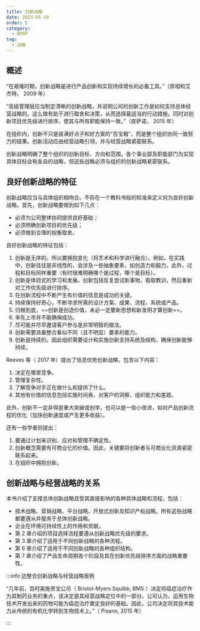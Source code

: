 ```yaml
---
title: 创新战略
date: 2023-05-19
order: 5
category:
  - NPDP
tag:
  - 战略
---
```


## 概述

“在艰难时期，创新战略是进行产品创新和实现持续增长的必备工具。”（库咱和艾杰特， 2009 年）

“高级管理层应当制定清晰的创新战略，并说明公司的创新工作是如何支持总体经营战略的。这么做有助于进行取舍和决策，从而选择最适当的行动措施。同时对创新项目优先级进行排序，使其与所有职能保持一致。”（皮萨诺， 2015 年）

在组织内，创新不只是装满好点子和好方案的“百宝箱”，而是整个组织协同一致努力的结果。创新活动应由经营战略引领，并与经营战略紧密联系。

创新战略明确了整个组织的创新目标、方向和范围。各个事业部及职能部门为实现具体目标会有各自的战略，但这些战略必须与组织的创新战略紧密联系。

## 良好创新战略的特征

创新战略应当与具体组织相吻合。不存在一个教科书般的标准来定义何为良好创新战略。首先，创新战略要做到如下几点：

* 必须为公司整体协同提供良好基础；
* 必须明确创新项目的优先级；
* 必须做到合理的权衡取舍。

良好创新战略的特征包括：

1. 创新是无序的，所以要拥抱变化（将艺术和科学进行融合）。例如，在实践中，创新往往是非线性的，会涉及一些抽象要素，如创造力和毅力。此外，过程和目标同样重要（有时很难明确哪个是过程，哪个是目标）。
2. 创新是体验式的学习和发展。创新包括反复尝试新事物，吸取教训，然后重新对工作优先级进行排序。
3. 在创新流程中不断产生有价值的信息是成功的关键。
4. 持续保持好奇心，不断寻求所需的设计方案、成果、流程、系统或产品。
5. 归根到底，==创新是创造价值，未必一定要新思想和新发明才算创新==。
6. 率先上市并不能确保成功。
7. 尽可能并尽早邀请客户参与是非常明智的做法。
8. 创新需要具备整合看似不同（且不明显）要素的能力。
9. 创新是持续的，因此组织需要设计和实施创新支持系统及结构，确保创新能够持续。

Reeves 等（ 2017 年）提出了信息优势创新战略，包含以下内容：

1. 决定在哪里竞争。
2. 管理复杂性。
3. 了解竞争对手正在做什么和提供了什么。
4. 其他有价值的信息包括实施时间表、对客户的洞察、组织能力和差距。

此外，创新不一定非得是重大突破或创举，也可以是一些小改进，如对产品创新流程的优化（加快创新速度或产生更多收益）。

还有一些学者则提出：

1. 要通过计划来识别、应对和管理不确定性。
2. 创新概念需要有可商业化的价值。因此，关键要将创新者与可商业化资源紧密联系起来。
3. 在组织中拥抱创新。

## 创新战略与经营战略的关系

本书介绍了支撑总体创新战略且受其直接影响的各种具体战略和流程，包括：

* 技术战略、营销战略、平台战略、开放式创新及知识产权战略。所有这些战略都要遵从并服务于总体创新战略。
* 企业在环境可持续性上的作用和贡献。
* 第 2 章介绍的项目选择流程要遵从创新战略优先级的要求。
* 第 3 章介绍了适用于不同创新战略的各种流程。
* 第 6 章介绍了适用于不同创新战略的各种组织结构。
* 第 7 章介绍了产品生命周期各个阶段及其在创新优先级排序方面的战略重要性。

:::info 边整合创新战略与经营战略案例

“几年前，百时美施贵宝公司（ Bristol-Myers Squibb, BMS ）决定将癌症治疗作为其制药业务的重点，该决定是其经营战略定位中的一部分。公司认为，运用生物技术开发出来的药物可能为癌症治疗奠定良好的基础。因此，公司决定将其技术能力从传统的有机化学转到生物技术上。”（ Pisano, 2015 年）

:::